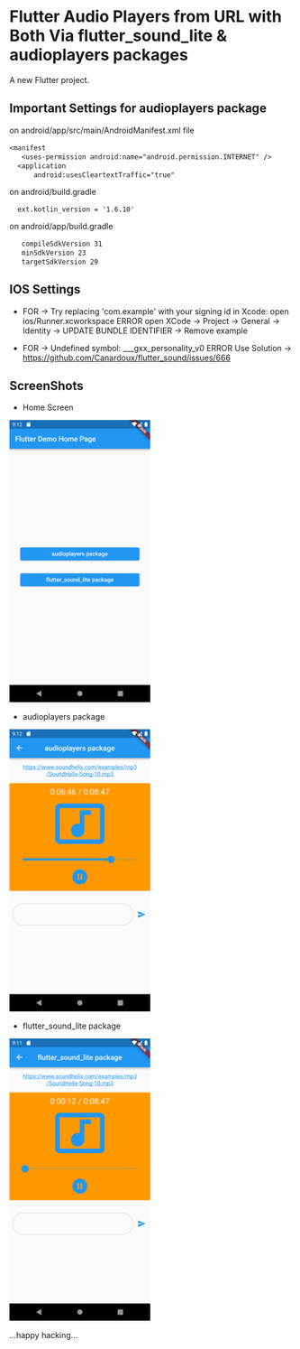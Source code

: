 # Flutter Audio Players from URL with Both Via flutter_sound_lite & audioplayers packages

A new Flutter project.

## Important Settings for audioplayers package

on android/app/src/main/AndroidManifest.xml file

```
<manifest 
   <uses-permission android:name="android.permission.INTERNET" />
  <application 
      android:usesCleartextTraffic="true"
```

on android/build.gradle
```
  ext.kotlin_version = '1.6.10'
```

on android/app/build.gradle
```
   compileSdkVersion 31
   minSdkVersion 23
   targetSdkVersion 29
```



## IOS Settings


- FOR ->  Try replacing 'com.example' with your signing id in Xcode: open ios/Runner.xcworkspace ERROR
open XCode -> Project -> General -> Identity -> UPDATE BUNDLE IDENTIFIER ->  Remove example


- FOR -> Undefined symbol: ___gxx_personality_v0 ERROR
Use Solution -> https://github.com/Canardoux/flutter_sound/issues/666





## ScreenShots
- Home Screen
<img src="assets/home_screen.png" width=250>


- audioplayers package
<img src="assets/audio_players.png" width=250>


- flutter_sound_lite package
<img src="assets/flutter_sound_lite.png" width=250>


...happy hacking...
